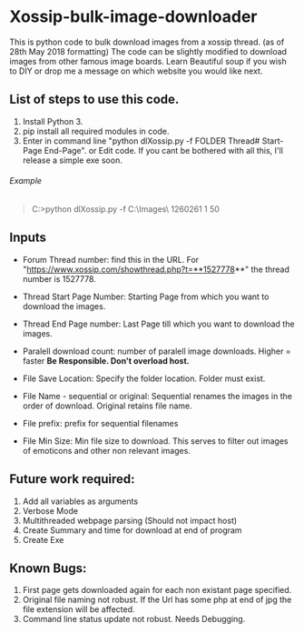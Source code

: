 # Xossip-bulk-image-downloader
This is python code to bulk download images from a xossip thread. (as of 28th May 2018 formatting)
The code can be slightly modified to download images from other famous image boards. Learn Beautiful soup if you wish to DIY or drop me a message on which website you would like next.
## List of steps to use this code.
1. Install Python 3.
2. pip install all required modules in code.
3. Enter in command line "python dlXossip.py -f FOLDER Thread# Start-Page End-Page". or Edit code.
If you cant be bothered with all this, I'll release a simple exe soon.
###### Example
> C:\>python dlXossip.py -f C:\Images\ 1260261 1 50
## Inputs

- Forum Thread number: find this in the URL. For "https://www.xossip.com/showthread.php?t=**1527778**" the thread number is 1527778.

- Thread Start Page Number: Starting Page from which you want to download the images.

- Thread End Page number: Last Page till which you want to download the images.

- Paralell download count: number of paralell image downloads. Higher = faster **Be Responsible. Don't overload host.**

- File Save Location: Specify the folder location. Folder must exist.

- File Name - sequential or original: Sequential renames the images in the order of download. Original retains file name.

- File prefix: prefix for sequential filenames

- File Min Size: Min file size to download. This serves to filter out images of emoticons and other non relevant images.

## Future work required:
1. Add all variables as arguments
2. Verbose Mode
3. Multithreaded webpage parsing (Should not impact host)
4. Create Summary and time for download at end of program
5. Create Exe

## Known Bugs:
1. First page gets downloaded again for each non existant page specified.
2. Original file naming not robust. If the Url has some php at end of jpg the file extension will be affected.
3. Command line status update not robust. Needs Debugging.

